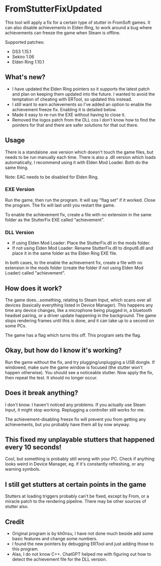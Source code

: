 # FromStutterFixUpdated

This tool will apply a fix for a certain type of stutter in FromSoft games. It can also disable achievements in Elden Ring, to work around a bug where achievements can freeze the game when Steam is offline.

Supported patches:
* DS3 1.15.1
* Sekiro 1.06
* Elden Ring 1.10.1

## What's new?

* I have updated the Elden Ring pointers so it supports the latest patch and plan on keeping them updated into the future. I wanted to avoid the temptation of cheating with ERTool, so updated this instead.
* I still want to earn achievements so I've added an option to enable the achievement freeze fix. Enabling it is detailed below.
* Made it easy to re-run the EXE without having to close it.
* Removed the logos patch from the DLL cos I don't know how to find the pointers for that and there are safer solutions for that out there.

## Usage

There is a standalone .exe version which doesn't touch the game files, but needs to be run manually each time. There is also a .dll version which loads automatically, I recommend using it with Elden Mod Loader. Both do the same thing.

Note: EAC needs to be disabled for Elden Ring.

### EXE Version

Run the game, then run the program. It will say "flag set" if it worked. Close the program. The fix will last until you restart the game.

To enable the achievement fix, create a file with no extension in the same folder as the StutterFix EXE called "achievement".

### DLL Version

* If using Elden Mod Loader: Place the StutterFix.dll in the mods folder.
* If not using Elden Mod Loader: Rename StutterFix.dll to dinput8.dll and place it in the same folder as the Elden Ring EXE file.

In both cases, to the enable the achievement fix, create a file with no extension in the mods folder (create the folder if not using Elden Mod Loader) called "achievement".

## How does it work?

The game does...something, relating to Steam Input, which scans over all devices (basically everything listed in Device Manager). This happens any time any device changes, like a microphone being plugged in, a bluetooth headset pairing, or a driver update happening in the background. The game stops rendering frames until this is done, and it can take up to a second on some PCs.

The game has a flag which turns this off. This program sets the flag.

## Okay, but how do I know it's working?

Run the game without the fix, and try plugging/unplugging a USB dongle. If windowed, make sure the game window is focused (the stutter won't happen otherwise). You should see a noticeable stutter. Now apply the fix, then repeat the test. It should no longer occur.

## Does it break anything?

I don't know. I haven't noticed any problems. If you actually use Steam Input, it might stop working. Replugging a controller still works for me.

The achievement-disabling freeze fix will prevent you from getting any achievements, but you probably have them all by now anyway.

## This fixed my unplayable stutters that happened every 10 seconds!

Cool, but something is probably still wrong with your PC. Check if anything looks weird in Device Manager, eg. if it's constantly refreshing, or any warning symbols.

## I still get stutters at certain points in the game

Stutters at loading triggers probably can't be fixed, except by From, or a miracle patch to the rendering pipeline. There may be other sources of stutter also.

## Credit

* Original program is by kh0nsu, I have not done much beside add some basic features and change some numbers.
* I found the new pointers by debugging ERTool and just adding those to this program.
* Alas, I do not know C++. ChatGPT helped me with figuring out how to detect the achievement file for the DLL version.